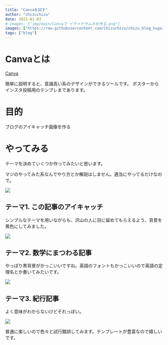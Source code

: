 ```yaml
---
title: "Canvaを試す"
author: "chizuchizu"
date: 2021-01-03
# images: ["img/main/Canvaで イケイケサムネを作る.png"] 
images: ["https://raw.githubusercontent.com/Chizuchizu/chizu_blog_hugo/master/static/img/main/Canva%E3%81%A7%20%E3%82%A4%E3%82%B1%E3%82%A4%E3%82%B1%E3%82%B5%E3%83%A0%E3%83%8D%E3%82%92%E4%BD%9C%E3%82%8B.png"]
tags: ["blog"]
---
```


# Canvaとは
[Canva](https://www.canva.com/ja_jp/)

簡単に説明すると、意識高い系のデザインができるツールです。
ポスターからインスタ投稿用のテンプレまであります。

# 目的
ブログのアイキャッチ画像を作る

# やってみる
テーマを決めていくつか作ってみたいと思います。

マジのやってみた系なんでやり方とか解説はしません。適当にやってるだけなので。

![](https://cdn.discordapp.com/attachments/795149266258493494/795158388602044476/unknown.png)

## テーマ1. この記事のアイキャッチ

シンプルなテーマを用いながらも、沢山の人に目に留めてもらえるよう、背景を黄色にしてみました。

![](https://cdn.discordapp.com/attachments/795149266258493494/795159091416662026/Canva_.png)

## テーマ2. 数学にまつわる記事

やっぱり黒背景がかっこいいですね。英語のフォントもかっこいいので英語の定理名とか書いてみたいです。

![](https://cdn.discordapp.com/attachments/795149266258493494/795160047951806474/NP_.png)

## テーマ3. 紀行記事

よく意味がわからないけどそれっぽい。

![](https://cdn.discordapp.com/attachments/795149266258493494/795160720764698645/good_times__tan_lines.jpg)

普通に楽しいので色々と試行錯誤してみます。テンプレートが豊富なので嬉しいです。
